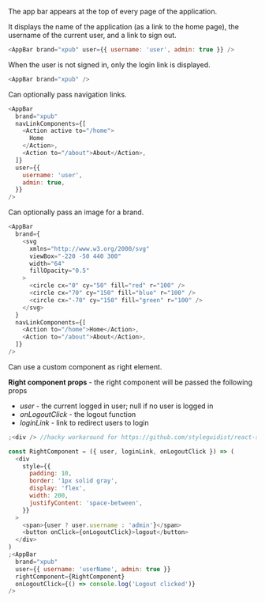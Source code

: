 The app bar appears at the top of every page of the application.

It displays the name of the application (as a link to the home page), the
username of the current user, and a link to sign out.

```js
<AppBar brand="xpub" user={{ username: 'user', admin: true }} />
```

When the user is not signed in, only the login link is displayed.

```js
<AppBar brand="xpub" />
```

Can optionally pass navigation links.

```js
<AppBar
  brand="xpub"
  navLinkComponents={[
    <Action active to="/home">
      Home
    </Action>,
    <Action to="/about">About</Action>,
  ]}
  user={{
    username: 'user',
    admin: true,
  }}
/>
```

Can optionally pass an image for a brand.

```js
<AppBar
  brand={
    <svg
      xmlns="http://www.w3.org/2000/svg"
      viewBox="-220 -50 440 300"
      width="64"
      fillOpacity="0.5"
    >
      <circle cx="0" cy="50" fill="red" r="100" />
      <circle cx="70" cy="150" fill="blue" r="100" />
      <circle cx="-70" cy="150" fill="green" r="100" />
    </svg>
  }
  navLinkComponents={[
    <Action to="/home">Home</Action>,
    <Action to="/about">About</Action>,
  ]}
/>
```

Can use a custom component as right element.

**Right component props** - the right component will be passed the following props

* _user_ - the current logged in user; null if no user is logged in
* _onLogoutClick_ - the logout function
* _loginLink_ - link to redirect users to login

```js
;<div /> //hacky workaround for https://github.com/styleguidist/react-styleguidist/issues/886

const RightComponent = ({ user, loginLink, onLogoutClick }) => (
  <div
    style={{
      padding: 10,
      border: '1px solid gray',
      display: 'flex',
      width: 200,
      justifyContent: 'space-between',
    }}
  >
    <span>{user ? user.username : 'admin'}</span>
    <button onClick={onLogoutClick}>logout</button>
  </div>
)
;<AppBar
  brand="xpub"
  user={{ username: 'userName', admin: true }}
  rightComponent={RightComponent}
  onLogoutClick={() => console.log('Logout clicked')}
/>
```
